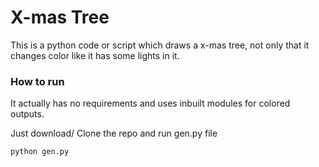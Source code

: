 # X-mas Tree
   This is a python code or script which draws a x-mas tree, not only that it changes color like it has some lights in it. 

### How to run
   It actually has no requirements and uses inbuilt modules for colored outputs.

   Just download/ Clone the repo and run gen.py file 

```python
python gen.py
```
